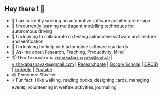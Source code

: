 ## Hey there ! 👋

- 🔭 I am currently working on automotive software architecture design
- 🌱 I’m currently learning multi agent modelling techniques for autonomous driving
- 👯 I’m looking to collaborate on testing automotive software architecture and verification
- 🤔 I’m looking for help with automotive software standards
- 💬 Ask me about Research, Teaching, Productivity, Mind  
- 📫 How to reach me: vishaka.basnayake@oulu.fi | vishakabasnayake@gmail.com | [Researchgate](https://www.researchgate.net/profile/Vishaka-Basnayake) | [Google Scholar](https://scholar.google.com/citations?user=W9Zq25MAAAAJ&hl=en) | [ORCID](https://orcid.org/0000-0001-5354-1722) | [LinkedIn](https://www.linkedin.com/in/vishakabasnayake) | [Youtube](https://www.youtube.com/channel/UCP-gQKG5nroQ6dDIyZMs3kw) 
- 😄 Pronouns: She/Her
- ⚡ Fun fact: I like walking, reading books, designing cards, managing events, volunteering in welfare activities, journalling

